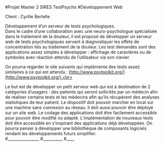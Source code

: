 #Projet Master 2 SIRES TestPsycho
#Développement Web

Client : Cyrille Bertelle

Développement d’un serveur de tests psychologiques.<br>
Dans le cadre d’une collaboration avec une neuro-psychologue spécialisée dans le traitement  de la douleur, il est proposé de développer un serveur web de tests psychologiques servant à diagnostiquer les effets de concentration liés au traitement de la douleur. Les test demandés sont des applications assez simples à développer : affichage de caractères ou de symboles avec réaction attendu de l’utilisateur via son clavier.<br>

On pourra regarder le site suivants qui implémente des tests assez similaires à ce qui est attendu : [http://www.psytoolkit.org/](http://www.psytoolkit.org/).<br>

Le but est de développer un petit serveur web qui est à destination de 2 catégories d’usagers : des patients qui seront sollicités par un médecin afin de réaliser certains tests et les médecins afin qu’ils récupèrent des analyses statistiques de leur patient. Le dispositif doit pouvoir marcher en local sur une machine sans connexion au réseau. Il doit aussi pouvoir être déployé sur un site web. Le codage des applications doit être facilement accessible pour pouvoir être modifié ou adapté. L’implémentation de nouveaux tests doit être accessible en s’inspirant des applications déjà développées. On pourra penser à développer une bibliothèque de composants logiciels rendant les développements futurs simplifier.<br>
#________________
#__________
#____

